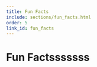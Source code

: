 ```yaml
---
title: Fun Facts
include: sections/fun_facts.html
order: 5
link_id: fun_facts
---
```


# Fun Factsssssss
